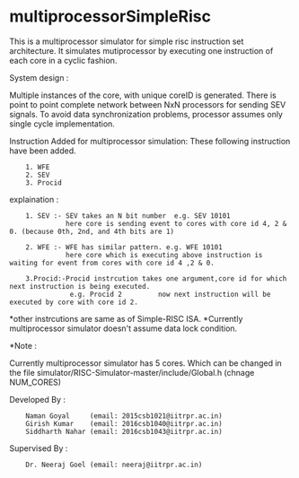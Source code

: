 # multiprocessorSimpleRisc

This is a multiprocessor simulator for simple risc instruction set architecture.
It simulates mutiprocessor by executing one instruction of each core in a cyclic fashion.

System design :

Multiple instances of the core, with unique coreID is generated.
There is point to point complete network between NxN processors for sending SEV signals.
To avoid data synchronization problems, processor assumes only single cycle implementation.

Instruction Added for multiprocessor simulation:
        These following instruction have been added.
        
        1. WFE
        2. SEV
        3. Procid
        
   explaination :
    
        1. SEV :- SEV takes an N bit number  e.g. SEV 10101
                  here core is sending event to cores with core id 4, 2 & 0. (because 0th, 2nd, and 4th bits are 1)
                  
        2. WFE :- WFE has similar pattern. e.g. WFE 10101
                  here core which is executing above instruction is waiting for event from cores with core id 4 ,2 & 0.
                  
        3.Procid:-Procid instrcution takes one argument,core id for which next instruction is being executed.
                   e.g. Procid 2         now next instruction will be executed by core with core id 2.
                   
*other instrcutions are same as of Simple-RISC ISA.
*Currently multiprocessor simulator doesn't assume data lock condition.

*Note :

  Currently multiprocessor simulator has 5 cores. Which can be changed in the file simulator/RISC-Simulator-master/include/Global.h
  (chnage NUM_CORES)

Developed By :

        Naman Goyal     (email: 2015csb1021@iitrpr.ac.in)
        Girish Kumar    (email: 2016csb1040@iitrpr.ac.in)
        Siddharth Nahar (email: 2016csb1043@iitrpr.ac.in)
Supervised By :

        Dr. Neeraj Goel (email: neeraj@iitrpr.ac.in)
